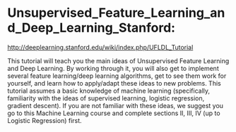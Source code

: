 # Unsupervised_Feature_Learning_and_Deep_Learning_Stanford:

http://deeplearning.stanford.edu/wiki/index.php/UFLDL_Tutorial

This tutorial will teach you the main ideas of Unsupervised Feature Learning and Deep Learning. By working through it, you will also get to implement several feature learning/deep learning algorithms, get to see them work for yourself, and learn how to apply/adapt these ideas to new problems.
This tutorial assumes a basic knowledge of machine learning (specifically, familiarity with the ideas of supervised learning, logistic regression, gradient descent). If you are not familiar with these ideas, we suggest you go to this Machine Learning course and complete sections II, III, IV (up to Logistic Regression) first. 

